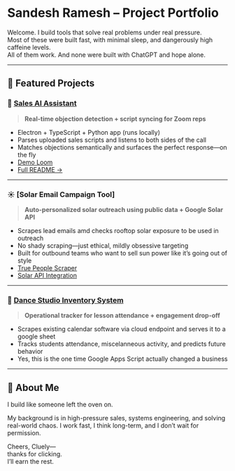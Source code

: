 # Sandesh Ramesh – Project Portfolio

Welcome. I build tools that solve real problems under real pressure.  
Most of these were built fast, with minimal sleep, and dangerously high caffeine levels.  
All of them work. And none were built with ChatGPT and hope alone.

---

## 🔹 Featured Projects

### 🧠 [Sales AI Assistant](https://github.com/SandeshRamesh/CallScriptor.git)

> **Real-time objection detection + script syncing for Zoom reps**

- Electron + TypeScript + Python app (runs locally)
- Parses uploaded sales scripts and listens to both sides of the call
- Matches objections semantically and surfaces the perfect response—on the fly
- [Demo Loom](https://your-loom-link)  
- [Full README →](https://github.com/SandeshRamesh/CallScriptor.git)

---

### ☀️ [Solar Email Campaign Tool]

> **Auto-personalized solar outreach using public data + Google Solar API**

- Scrapes lead emails amd checks rooftop solar exposure to be used in outreach
- No shady scraping—just ethical, mildly obsessive targeting
- Built for outbound teams who want to sell sun power like it’s going out of style
- [True People Scraper](https://github.com/SandeshRamesh/truePeopleScrapper.git)
- [Solar API Integration](https://github.com/SandeshRamesh/solarBuildingInsight.git)

---

### 🎯 [Dance Studio Inventory System](./dance-studio-inventory)

> **Operational tracker for lesson attendance + engagement drop-off**

- Scrapes existing calendar software via cloud endpoint and serves it to a google sheet
- Tracks students attendance, miscelanneous activity, and predicts future behavior
- Yes, this is the one time Google Apps Script actually changed a business

---

## 💬 About Me

I build like someone left the oven on.

My background is in high-pressure sales, systems engineering, and solving real-world chaos. I work fast, I think long-term, and I don’t wait for permission.

Cheers, Cluely—  
thanks for clicking.  
I’ll earn the rest.

